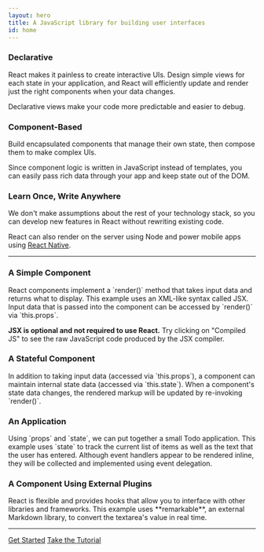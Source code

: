 ```yaml
---
layout: hero
title: A JavaScript library for building user interfaces
id: home
---
```


<section class="light home-section">
  <div class="marketing-row">
    <div class="marketing-col">
      <h3>Declarative</h3>
      <p>React makes it painless to create interactive UIs. Design simple views for each state in your application, and React will efficiently update and render just the right components when your data changes.</p>
      <p>Declarative views make your code more predictable and easier to debug.</p>
    </div>
    <div class="marketing-col">
      <h3>Component-Based</h3>
      <p>Build encapsulated components that manage their own state, then compose them to make complex UIs.</p>
      <p>Since component logic is written in JavaScript instead of templates, you can easily pass rich data through your app and keep state out of the DOM.</p>
    </div>
    <div class="marketing-col">
      <h3>Learn Once, Write Anywhere</h3>
      <p>We don't make assumptions about the rest of your technology stack, so you can develop new features in React without rewriting existing code.</p>
      <p>React can also render on the server using Node and power mobile apps using <a href="https://facebook.github.io/react-native/">React Native</a>.</p>
    </div>
  </div>
</section>
<hr class="home-divider" />
<section class="home-section">
  <div id="examples">
    <div class="example">
      <h3>A Simple Component</h3>
      <p>
        React components implement a `render()` method that takes input data and
        returns what to display. This example uses an XML-like syntax called
        JSX. Input data that is passed into the component can be accessed by
        `render()` via `this.props`.
      </p>
      <p>
        <strong>JSX is optional and not required to use React.</strong> Try
        clicking on "Compiled JS" to see the raw JavaScript code produced by
        the JSX compiler.
      </p>
      <div id="helloExample"></div>
    </div>
    <div class="example">
      <h3>A Stateful Component</h3>
      <p>
        In addition to taking input data (accessed via `this.props`), a
        component can maintain internal state data (accessed via `this.state`).
        When a component's state data changes, the rendered markup will be
        updated by re-invoking `render()`.
      </p>
      <div id="timerExample"></div>
    </div>
    <div class="example">
      <h3>An Application</h3>
      <p>
        Using `props` and `state`, we can put together a small Todo application.
        This example uses `state` to track the current list of items as well as
        the text that the user has entered. Although event handlers appear to be
        rendered inline, they will be collected and implemented using event
        delegation.
      </p>
      <div id="todoExample"></div>
    </div>
    <div class="example">
      <h3>A Component Using External Plugins</h3>
      <p>
        React is flexible and provides hooks that allow you to interface with
        other libraries and frameworks. This example uses **remarkable**, an
        external Markdown library, to convert the textarea's value in real time.
      </p>
      <div id="markdownExample"></div>
    </div>
  </div>
  <script src="https://unpkg.com/remarkable@1.7.1/dist/remarkable.min.js"></script>
  <script src="/docs/js/examples/hello.js"></script>
  <script src="/docs/js/examples/timer.js"></script>
  <script src="/docs/js/examples/todo.js"></script>
  <script src="/docs/js/examples/markdown.js"></script>
</section>
<hr class="home-divider" />
<section class="home-bottom-section">
  <div class="buttons-unit">
    <a href="docs/hello-world.html" class="button">Get Started</a>
    <a href="tutorial/tutorial.html" class="button">Take the Tutorial</a>
  </div>
</section>
